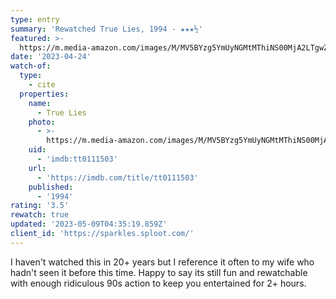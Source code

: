 ```yaml
---
type: entry
summary: 'Rewatched True Lies, 1994 - ★★★½'
featured: >-
  https://m.media-amazon.com/images/M/MV5BYzg5YmUyNGMtMThiNS00MjA2LTgwZDctNDlhM2RkZDNmZmRkXkEyXkFqcGdeQXVyNDk3NzU2MTQ@._V1_SX300.jpg
date: '2023-04-24'
watch-of:
  type:
    - cite
  properties:
    name:
      - True Lies
    photo:
      - >-
        https://m.media-amazon.com/images/M/MV5BYzg5YmUyNGMtMThiNS00MjA2LTgwZDctNDlhM2RkZDNmZmRkXkEyXkFqcGdeQXVyNDk3NzU2MTQ@._V1_SX300.jpg
    uid:
      - 'imdb:tt0111503'
    url:
      - 'https://imdb.com/title/tt0111503'
    published:
      - '1994'
rating: '3.5'
rewatch: true
updated: '2023-05-09T04:35:19.859Z'
client_id: 'https://sparkles.sploot.com/'
---
```

I haven't watched this in 20+ years but I reference it often to my wife who hadn't seen it before this time. Happy to say its still fun and rewatchable with enough ridiculous 90s action to keep you entertained for 2+ hours.
